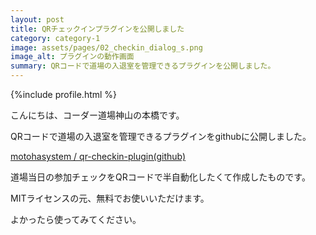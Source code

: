 ```yaml
---
layout: post
title: QRチェックインプラグインを公開しました
category: category-1
image: assets/pages/02_checkin_dialog_s.png
image_alt: プラグインの動作画面
summary: QRコードで道場の入退室を管理できるプラグインを公開しました。
---
```


{%include profile.html %}

こんにちは、コーダー道場神山の本橋です。

QRコードで道場の入退室を管理できるプラグインをgithubに公開しました。

[motohasystem / qr-checkin-plugin(github)](https://github.com/motohasystem/qr-checkin-plugin)

道場当日の参加チェックをQRコードで半自動化したくて作成したものです。

MITライセンスの元、無料でお使いいただけます。

よかったら使ってみてください。
